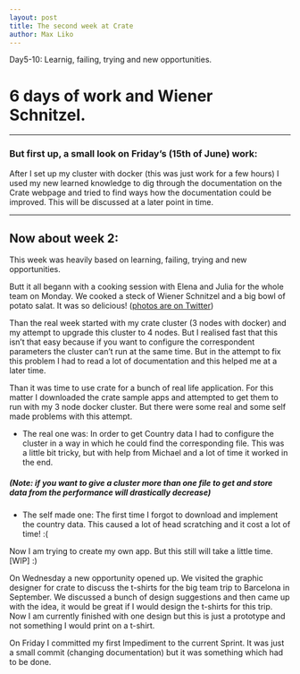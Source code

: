 ```yaml
---
layout: post
title: The second week at Crate
author: Max Liko
---
```

Day5-10: Learnig, failing, trying and new opportunities.

# 6 days of work and Wiener Schnitzel.

---

### But first up, a small look on Friday’s (15th of June) work:

After I set up my cluster with docker (this was just work for a few hours) I used my new learned knowledge to dig through the documentation on the Crate webpage and tried to find ways how the documentation could be improved.
This will be discussed at a later point in time.

---

## Now about week 2:

This week was heavily based on learning, failing, trying and new opportunities.

Butt it all begann with a cooking session with Elena and Julia for the whole team on Monday. We cooked a steck of Wiener Schnitzel and a big bowl of potato salat. 
It was so delicious! ([photos are on Twitter](https://twitter.com/CrateIO/status/754999808704802817))

Than the real week started with my crate cluster (3 nodes with docker) and my attempt to upgrade this cluster to 4 nodes. 
But I realised fast that this isn’t that easy because if you want to configure the correspondent parameters the cluster can’t run at the same time.
But in the attempt to fix this problem I had to read a lot of documentation and this helped me at a later time.

Than it was time to use crate for a bunch of real life application. 
For this matter I downloaded the crate sample apps and attempted to get them to run with my 3 node docker cluster. 
But there were some real and some self made problems with this attempt.

+ The real one was: In order to get Country data I had to configure the cluster in a way in which he could find the corresponding file. This was a little bit tricky, but with help from Michael and a lot of time it worked in the end. 

##### (Note: if you want to give a cluster more than one file to get and store data from the performance will drastically decrease) 
+ The self made one: The first time I forgot to download and implement the country data. 
  This caused a lot of head scratching and it cost a lot of time! :(

Now I am trying to create my own app. But this still will take a little time. [WIP] :) 

On Wednesday a new opportunity opened up. We visited the graphic designer for crate to discuss the t-shirts for the big team trip to Barcelona in September. 
We discussed a bunch of design suggestions and then came up with the idea, it would be great if I would design the t-shirts for this trip. 
Now I am currently finished with one design but this is just a prototype and not something I would print on a t-shirt. 

On Friday I committed my first Impediment to the current Sprint. 
It was just a small commit (changing documentation) but it was something which had to be done.
